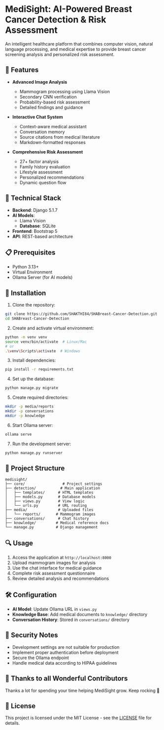 # MediSight: AI-Powered Breast Cancer Detection & Risk Assessment

An intelligent healthcare platform that combines computer vision, natural language processing, and medical expertise to provide breast cancer screening analysis and personalized risk assessment.

## 🌟 Features

- **Advanced Image Analysis**
  - Mammogram processing using Llama Vision
  - Secondary CNN verification
  - Probability-based risk assessment
  - Detailed findings and guidance

- **Interactive Chat System**
  - Context-aware medical assistant
  - Conversation memory
  - Source citations from medical literature
  - Markdown-formatted responses

- **Comprehensive Risk Assessment**
  - 27+ factor analysis
  - Family history evaluation
  - Lifestyle assessment
  - Personalized recommendations
  - Dynamic question flow

## 🔧 Technical Stack

- **Backend**: Django 5.1.7
- **AI Models**: 
  - Llama Vision
  - **Database**: SQLite
- **Frontend**: Bootstrap 5
- **API**: REST-based architecture

## 📋 Prerequisites

- Python 3.13+
- Virtual Environment
- Ollama Server (for AI models)

## 🚀 Installation

1. Clone the repository:
```bash
git clone https://github.com/SHAKTHI84/SHABreast-Cancer-Detection.git
cd SHABreast-Cancer-Detection
```

2. Create and activate virtual environment:
```bash
python -m venv venv
source venv/bin/activate  # Linux/Mac
# or
.\venv\Scripts\activate  # Windows
```

3. Install dependencies:
```bash
pip install -r requirements.txt
```

4. Set up the database:
```bash
python manage.py migrate
```

5. Create required directories:
```bash
mkdir -p media/reports
mkdir -p conversations
mkdir -p knowledge
```

6. Start Ollama server:
```bash
ollama serve
```

7. Run the development server:
```bash
python manage.py runserver
```

## 📁 Project Structure

```
medisight/
├── core/                 # Project settings
├── detection/           # Main application
│   ├── templates/      # HTML templates
│   ├── models.py       # Database models
│   ├── views.py        # View logic
│   └── urls.py         # URL routing
├── media/              # Uploaded files
│   └── reports/       # Mammogram images
├── conversations/      # Chat history
├── knowledge/         # Medical reference docs
└── manage.py          # Django management
```

## 🔍 Usage

1. Access the application at `http://localhost:8000`
2. Upload mammogram images for analysis
3. Use the chat interface for medical guidance
4. Complete risk assessment questionnaire
5. Review detailed analysis and recommendations

## 🛠️ Configuration

- **AI Model**: Update Ollama URL in `views.py`
- **Knowledge Base**: Add medical documents to `knowledge/` directory
- **Conversation History**: Stored in `conversations/` directory

## 🔐 Security Notes

- Development settings are not suitable for production
- Implement proper authentication before deployment
- Secure the Ollama endpoint
- Handle medical data according to HIPAA guidelines

## 💪 Thanks to all Wonderful Contributors

Thanks a lot for spending your time helping MediSight grow. 
Keep rocking 🍻

## 📄 License

This project is licensed under the MIT License - see the [LICENSE](LICENSE) file for details.
